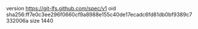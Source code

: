 version https://git-lfs.github.com/spec/v1
oid sha256:ff7e0c3ee296f0660cf9a8988e155c40de17ecadc6fd81db0bf9389c7332006a
size 1440
